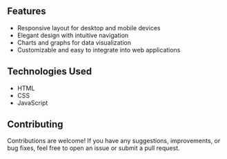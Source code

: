 
## Features

- Responsive layout for desktop and mobile devices
- Elegant design with intuitive navigation
- Charts and graphs for data visualization
- Customizable and easy to integrate into web applications

## Technologies Used

- HTML
- CSS
- JavaScript

## Contributing

Contributions are welcome! If you have any suggestions, improvements, or bug fixes, feel free to open an issue or submit a pull request.

